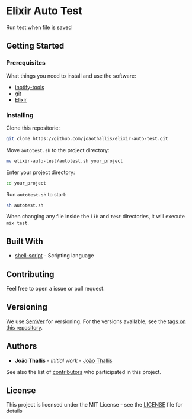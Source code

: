 # Elixir Auto Test

Run test when file is saved

## Getting Started

### Prerequisites

What things you need to install and use the software:

- [inotify-tools](https://github.com/rvoicilas/inotify-tools/wiki#getting)
- [git](https://git-scm.com/)
- [Elixir](https://elixir-lang.org/)

### Installing

Clone this repositorie:

```bash
git clone https://github.com/joaothallis/elixir-auto-test.git
```

Move `autotest.sh` to the project directory:

```bash
mv elixir-auto-test/autotest.sh your_project 
```

Enter your project directory:

```bash
cd your_project
```

Run `autotest.sh` to start:

```bash
sh autotest.sh
```
When changing any file inside the `lib` and `test` directories, it will execute `mix test`.

## Built With

* [shell-script](https://en.wikipedia.org/wiki/Shell_script) - Scripting language

## Contributing

Feel free to open a issue or pull request.

## Versioning

We use [SemVer](http://semver.org/) for versioning. For the versions available, see the [tags on this repository](https://github.com/joaothallis/auto-git/tags). 

## Authors

* **João Thallis** - *Initial work* - [João Thallis](https://joaothallis.github.io/)

See also the list of [contributors](https://github.com/joaothallis/elixir-auto-test/contributors) who participated in this project.

## License

This project is licensed under the MIT License - see the [LICENSE](LICENSE) file for details

